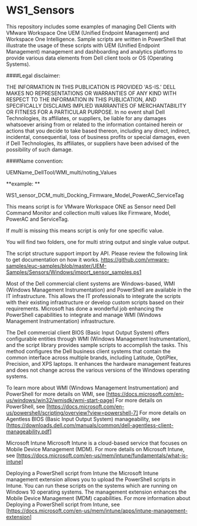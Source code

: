 # WS1_Sensors 

This repository includes some examples of managing Dell Clients with VMware Workspace One UEM (Unified Endpoint Management) and Workspace One Intelligence. Sample scripts are written in PowerShell that illustrate the usage of these scripts with UEM (Unified Endpoint Management) management and dashboarding and analytics platforms to provide various data elements from Dell client tools or OS (Operating Systems). 

####Legal disclaimer: 

THE INFORMATION IN THIS PUBLICATION IS PROVIDED 'AS-IS.' DELL MAKES NO REPRESENTATIONS OR WARRANTIES OF ANY KIND WITH RESPECT TO THE INFORMATION IN THIS PUBLICATION, AND SPECIFICALLY DISCLAIMS IMPLIED WARRANTIES OF MERCHANTABILITY OR FITNESS FOR A PARTICULAR PURPOSE. In no event shall Dell Technologies, its affiliates, or suppliers, be liable for any damages whatsoever arising from or related to the information contained herein or actions that you decide to take based thereon, including any direct, indirect, incidental, consequential, loss of business profits or special damages, even if Dell Technologies, its affiliates, or suppliers have been advised of the possibility of such damage. 

####Name convention: 

UEMName_DellTool/WMI_multi/noting_Values 

**example: ** 

WS1_sensor_DCM_multi_Docking_Firmware_Model_PowerAC_ServiceTag 

This means script is for VMware Workspace ONE as Sensor need Dell Command Monitor and collection multi values like Firmware, Model, PowerAC and ServiceTag. 

If _multi_ is missing this means script is only for one specific value. 

You will find two folders, one for multi string output and single value output. 

The script structure support import by API. Please review the following link to get documentation on how it works. 
https://github.com/vmware-samples/euc-samples/blob/master/UEM-Samples/Sensors/Windows/import_sensor_samples.ps1 


Most of the Dell commercial client systems are Windows-based, WMI (Windows Management Instrumentation) and PowerShell are available in the IT infrastructure. This allows the IT professionals to integrate the scripts with their existing infrastructure or develop custom scripts based on their requirements. Microsoft has done a wonderful job enhancing the PowerShell capabilities to integrate and manage WMI (Windows Management Instrumentation) infrastructure. 
 
The Dell commercial client BIOS (Basic Input Output System) offers configurable entities through WMI (Windows Management Instrumentation), and the script library provides sample scripts to accomplish the tasks. This method configures the Dell business client systems that contain the common interface across multiple brands, including Latitude, OptiPlex, Precision, and XPS laptops. It enhances the hardware management features and does not change across the various versions of the Windows operating systems. 
  
To learn more about WMI (Windows Management Instrumentation) and PowerShell for more details on WMI, see [https://docs.microsoft.com/en-us/windows/win32/wmisdk/wmi-start-page] For more details on PowerShell, see [https://docs.microsoft.com/en-us/powershell/scripting/overview?view=powershell-7] For more details on Agentless BIOS (Basic Input Output System) manageability, see [https://downloads.dell.com/manuals/common/dell-agentless-client-manageability.pdf] 

Microsoft Intune Microsoft Intune is a cloud-based service that focuses on Mobile Device Management (MDM). For more details on Microsoft Intune, see [https://docs.microsoft.com/en-us/mem/intune/fundamentals/what-is-intune] 

Deploying a PowerShell script from Intune the Microsoft Intune management extension allows you to upload the PowerShell scripts in Intune. You can run these scripts on the systems which are running on Windows 10 operating systems. The management extension enhances the Mobile Device Management (MDM) capabilities. For more information about Deploying a PowerShell script from Intune, see [https://docs.microsoft.com/en-us/mem/intune/apps/intune-management-extension] 
